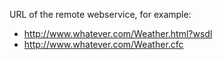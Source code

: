 URL of the remote webservice, for example:
- http://www.whatever.com/Weather.html?wsdl
- http://www.whatever.com/Weather.cfc